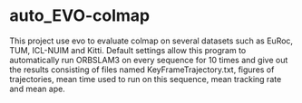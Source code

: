 # auto_EVO-colmap
This project use evo to evaluate colmap on several datasets such as EuRoc, TUM, ICL-NUIM and Kitti. Default settings allow this program to automatically run ORBSLAM3 on every sequence for 10 times and give out the results consisting of files named KeyFrameTrajectory.txt, figures of trajectories, mean time used to run on this sequence, mean tracking rate and mean ape.
